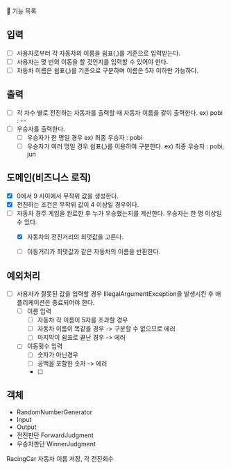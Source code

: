 🚀 기능 목록

## 입력
- [ ] 사용자로부터 각 자동차의 이름을 쉼표(,)를 기준으로 입력받는다. 
- [ ] 사용자는 몇 번의 이동을 할 것인지를 입력할 수 있어야 한다.
- [ ] 자동차 이름은 쉼표(,)를 기준으로 구분하며 이름은 5자 이하만 가능하다.

## 출력
- [ ] 각 차수 별로 전진하는 자동차를 출력할 때 자동차 이름을 같이 출력한다. ex) pobi : --
- [ ] 우승자를 출력한다. 
  - [ ] 우승자가 한 명일 경우 ex) 최종 우승자 : pobi
  - [ ] 우승자가 여러 명일 경우 쉼표(,)를 이용하여 구분한다. ex) 최종 우승자 : pobi, jun

## 도메인(비즈니스 로직) 
- [x] 0에서 9 사이에서 무작위 값을 생성한다. 
- [x] 전진하는 조건은 무작위 값이 4 이상일 경우이다.
- [ ] 자동차 경주 게임을 완료한 후 누가 우승했는지를 계산한다. 우승자는 한 명 이상일 수 있다.
  - [x] 자동차의 전진거리의 최댓값을 고른다.
  - [ ] 이동거리가 최댓값과 같은 자동차의 이름을 반환한다.


## 예외처리
- [ ] 사용자가 잘못된 값을 입력할 경우 IllegalArgumentException을 발생시킨 후 애플리케이션은 종료되어야 한다.
  - [ ] 이름 입력
    - [ ] 자동차 각 이름이 5자를 초과할 경우
    - [ ] 자동차 이름이 똑같을 경우 -> 구분할 수 없으므로 에러
    - [ ] 마지막이 쉼표로 끝난 경우 -> 에러
  - [ ] 이동횟수 입력
    - [ ] 숫자가 아닌경우
    - [ ] 공백을 포함한 숫자 -> 에러
    - [ ] 
  
## 객체
- RandomNumberGenerator
- Input
- Output
- 전진판단 ForwardJudgment
- 우승자판단 WinnerJudgment

RacingCar 자동차 이름 저장, 각 전진회수
